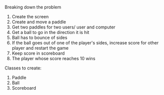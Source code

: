 Breaking down the problem
1. Create the screen
2. Create and move a paddle
3. Get two paddles for two users/ user and computer
4. Get a ball to go in the direction it is hit 
5. Ball has to bounce of sides
6. If the ball goes out of one of the player's sides, increase score for other player and restart the game
7. Keep score in scoreboard
8. The player whose score reaches 10 wins

Classes to create:
1. Paddle
2. Ball
3. Scoreboard